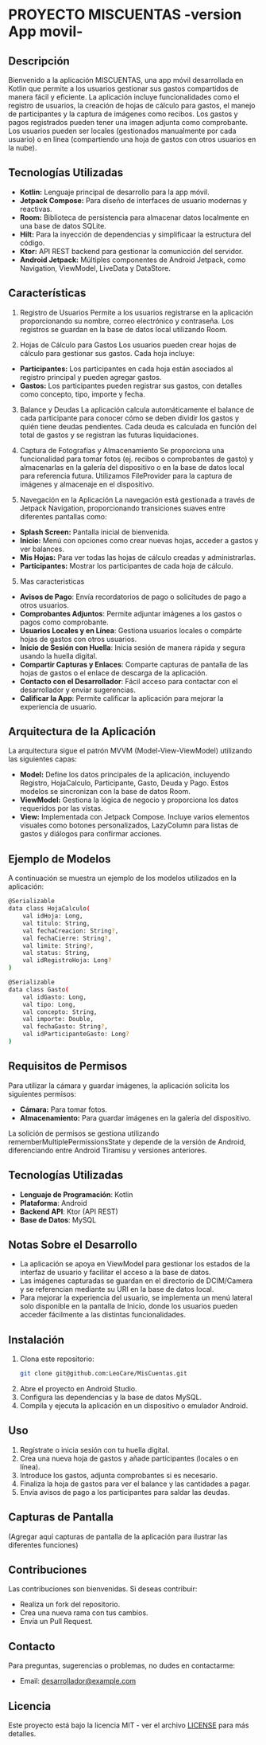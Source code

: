 # PROYECTO MISCUENTAS -version App movil-

## Descripción

Bienvenido a la aplicación MISCUENTAS, una app móvil desarrollada en Kotlin que permite a los usuarios gestionar sus gastos compartidos de manera fácil y eficiente. 
La aplicación incluye funcionalidades como el registro de usuarios, la creación de hojas de cálculo para gastos, el manejo de participantes y la captura de imágenes como recibos.
Los gastos y pagos registrados pueden tener una imagen adjunta como comprobante. 
Los usuarios pueden ser locales (gestionados manualmente por cada usuario) o en línea (compartiendo una hoja de gastos con otros usuarios en la nube).

## Tecnologías Utilizadas

- **Kotlin:** Lenguaje principal de desarrollo para la app móvil.
- **Jetpack Compose:** Para diseño de interfaces de usuario modernas y reactivas.
- **Room:** Biblioteca de persistencia para almacenar datos localmente en una base de datos SQLite.
- **Hilt:** Para la inyección de dependencias y simplificaar la estructura del código.
- **Ktor:** API REST backend para gestionar la comunicción del servidor.
- **Android Jetpack:** Múltiples componentes de Android Jetpack, como Navigation, ViewModel, LiveData y DataStore.

## Características

1. Registro de Usuarios
Permite a los usuarios registrarse en la aplicación proporcionando su nombre, correo electrónico y contraseña. Los registros se guardan en la base de datos local utilizando Room.

2. Hojas de Cálculo para Gastos
Los usuarios pueden crear hojas de cálculo para gestionar sus gastos. Cada hoja incluye:
- **Participantes:** Los participantes en cada hoja están asociados al registro principal y pueden agregar gastos.
- **Gastos:** Los participantes pueden registrar sus gastos, con detalles como concepto, tipo, importe y fecha.

3. Balance y Deudas
La aplicación calcula automáticamente el balance de cada participante para conocer cómo se deben dividir los gastos y quién tiene deudas pendientes. Cada deuda es calculada en función del total de gastos y se registran las futuras liquidaciones.

4. Captura de Fotografías y Almacenamiento
Se proporciona una funcionalidad para tomar fotos (ej. recibos o comprobantes de gasto) y almacenarlas en la galería del dispositivo o en la base de datos local para referencia futura. Utilizamos FileProvider para la captura de imágenes y almacenaje en el dispositivo.

5. Navegación en la Aplicación
La navegación está gestionada a través de Jetpack Navigation, proporcionando transiciones suaves entre diferentes pantallas como:
- **Splash Screen:** Pantalla inicial de bienvenida.
- **Inicio:** Menú con opciones como crear nuevas hojas, acceder a gastos y ver balances.
- **Mis Hojas:** Para ver todas las hojas de cálculo creadas y administrarlas.
- **Participantes:** Mostrar los participantes de cada hoja de cálculo.

5. Mas caracteristicas
- **Avisos de Pago**: Envía recordatorios de pago o solicitudes de pago a otros usuarios.
- **Comprobantes Adjuntos**: Permite adjuntar imágenes a los gastos o pagos como comprobante.
- **Usuarios Locales y en Línea**: Gestiona usuarios locales o compárte hojas de gastos con otros usuarios.
- **Inicio de Sesión con Huella**: Inicia sesión de manera rápida y segura usando la huella digital.
- **Compartir Capturas y Enlaces**: Comparte capturas de pantalla de las hojas de gastos o el enlace de descarga de la aplicación.
- **Contacto con el Desarrollador**: Fácil acceso para contactar con el desarrollador y enviar sugerencias.
- **Calificar la App**: Permite calificar la aplicación para mejorar la experiencia de usuario.

## Arquitectura de la Aplicación

La arquitectura sigue el patrón MVVM (Model-View-ViewModel) utilizando las siguientes capas:

- **Model:** Define los datos principales de la aplicación, incluyendo Registro, HojaCalculo, Participante, Gasto, Deuda y Pago. Estos modelos se sincronizan con la base de datos Room.
- **ViewModel:** Gestiona la lógica de negocio y proporciona los datos requeridos por las vistas.
- **View:** Implementada con Jetpack Compose. Incluye varios elementos visuales como botones personalizados, LazyColumn para listas de gastos y diálogos para confirmar acciones.

## Ejemplo de Modelos

A continuación se muestra un ejemplo de los modelos utilizados en la aplicación:
   ```bash
   @Serializable
   data class HojaCalculo(
       val idHoja: Long,
       val titulo: String,
       val fechaCreacion: String?,
       val fechaCierre: String?,
       val limite: String?,
       val status: String,
       val idRegistroHoja: Long?
   )

   @Serializable
   data class Gasto(
       val idGasto: Long,
       val tipo: Long,
       val concepto: String,
       val importe: Double,
       val fechaGasto: String?,
       val idParticipanteGasto: Long?
   )
   ```

## Requisitos de Permisos

Para utilizar la cámara y guardar imágenes, la aplicación solicita los siguientes permisos:
- **Cámara:** Para tomar fotos.
- **Almacenamiento:** Para guardar imágenes en la galería del dispositivo.

La solición de permisos se gestiona utilizando rememberMultiplePermissionsState y depende de la versión de Android, diferenciando entre Android Tiramisu y versiones anteriores.

## Tecnologías Utilizadas

- **Lenguaje de Programación**: Kotlin
- **Plataforma**: Android
- **Backend API**: Ktor (API REST)
- **Base de Datos**: MySQL


## Notas Sobre el Desarrollo

- La aplicación se apoya en ViewModel para gestionar los estados de la interfaz de usuario y facilitar el acceso a la base de datos.
- Las imágenes capturadas se guardan en el directorio de DCIM/Camera y se referencian mediante su URI en la base de datos local.
- Para mejorar la experiencia del usuario, se implementa un menú lateral solo disponible en la pantalla de Inicio, donde los usuarios pueden acceder fácilmente a las distintas funcionalidades.

## Instalación

1. Clona este repositorio:
   ```bash
   git clone git@github.com:LeoCare/MisCuentas.git
   ```
2. Abre el proyecto en Android Studio.
3. Configura las dependencias y la base de datos MySQL.
4. Compila y ejecuta la aplicación en un dispositivo o emulador Android.

## Uso

1. Regístrate o inicia sesión con tu huella digital.
2. Crea una nueva hoja de gastos y añade participantes (locales o en línea).
3. Introduce los gastos, adjunta comprobantes si es necesario.
4. Finaliza la hoja de gastos para ver el balance y las cantidades a pagar.
5. Envía avisos de pago a los participantes para saldar las deudas.

## Capturas de Pantalla

(Agregar aquí capturas de pantalla de la aplicación para ilustrar las diferentes funciones)

## Contribuciones

Las contribuciones son bienvenidas. Si deseas contribuir:
- Realiza un fork del repositorio.
- Crea una nueva rama con tus cambios.
- Envía un Pull Request.

## Contacto

Para preguntas, sugerencias o problemas, no dudes en contactarme:

- Email: desarrollador@example.com

## Licencia

Este proyecto está bajo la licencia MIT - ver el archivo [LICENSE](LICENSE) para más detalles.

